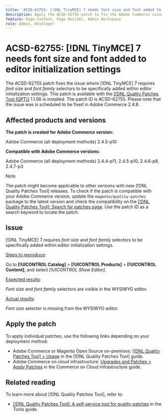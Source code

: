 ```yaml
---
title: 'ACSD-62755: [!DNL TinyMCE] 7 needs font size and font added to editor initialization settings'
description: Apply the ACSD-62755 patch to fix the Adobe Commerce issue where [!DNL TinyMCE] 7 requires font size and font to be specifically added within editor initialization settings.
feature: Page Content, Page Builder, Admin Workspace
role: Admin, Developer
---
```

# ACSD-62755: [!DNL TinyMCE] 7 needs font size and font added to editor initialization settings

The ACSD-62755 patch fixes the issue where [!DNL TinyMCE] 7 requires *font size* and *font family* selectors to be specifically added within editor initialization settings. This patch is available with the [[!DNL Quality Patches Tool (QPT)]](/help/tools/quality-patches-tool/quality-patches-tool-to-self-serve-quality-patches.md) 1.1.56 is installed. The patch ID is ACSD-62755. Please note that the issue was is scheduled to be fixed in Adobe Commerce 2.4.8.

## Affected products and versions

**The patch is created for Adobe Commerce version:**

Adobe Commerce (all deployment methods) 2.4.5-p10

**Compatible with Adobe Commerce versions:**

Adobe Commerce (all deployment methods) 2.4.4-p11, 2.4.5-p10, 2.4.6-p8, 2.4.7-p3 

>[!NOTE]
>
>The patch might become applicable to other versions with new [!DNL Quality Patches Tool] releases. To check if the patch is compatible with your Adobe Commerce version, update the `magento/quality-patches` package to the latest version and check the compatibility on the [[!DNL Quality Patches Tool]: Search for patches page](https://experienceleague.adobe.com/tools/commerce-quality-patches/index.html). Use the patch ID as a search keyword to locate the patch.

## Issue

[!DNL TinyMCE] 7 requires *font size* and *font family* selectors to be specifically added within editor initialization settings.

<u>Steps to reproduce</u>:

Go to **[!UICONTROL Catalog]** > **[!UICONTROL Products]** > **[!UICONTROL Content]**, and select *[!UICONTROL Show Editor]*.
    
<u>Expected results</u>:

*Font size* and *font family* selectors are visible in the WYSIWYG editor.

<u>Actual results</u>:

*Font size* selector is missing from the WYSIWYG editor.

## Apply the patch

To apply individual patches, use the following links depending on your deployment method:

* Adobe Commerce or Magento Open Source on-premises: [[!DNL Quality Patches Tool] > Usage](/help/tools/quality-patches-tool/usage.md) in the [!DNL Quality Patches Tool] guide.
* Adobe Commerce on cloud infrastructure: [Upgrades and Patches > Apply Patches](https://experienceleague.adobe.com/docs/commerce-cloud-service/user-guide/develop/upgrade/apply-patches.html) in the Commerce on Cloud Infrastructure guide.

## Related reading

To learn more about [!DNL Quality Patches Tool], refer to:

* [[!DNL Quality Patches Tool]: A self-service tool for quality patches](/help/tools/quality-patches-tool/quality-patches-tool-to-self-serve-quality-patches.md) in the Tools guide.
